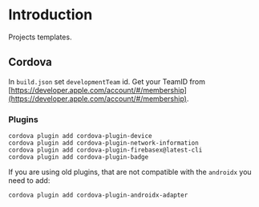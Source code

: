 # Introduction

Projects templates.

## Cordova

In `build.json` set `developmentTeam` id. Get your TeamID from [https://developer.apple.com/account/#/membership](https://developer.apple.com/account/#/membership).

### Plugins

```shell
cordova plugin add cordova-plugin-device
cordova plugin add cordova-plugin-network-information
cordova plugin add cordova-plugin-firebasex@latest-cli
cordova plugin add cordova-plugin-badge
```

If you are using old plugins, that are not compatible with the `androidx` you need to add:

```shell
cordova plugin add cordova-plugin-androidx-adapter
```
